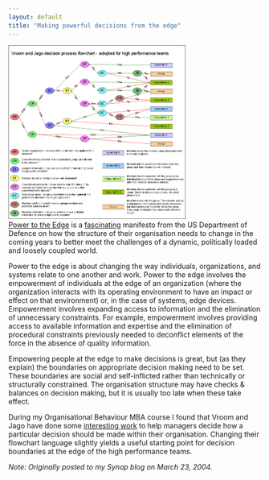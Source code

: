 ```yaml
---
layout: default
title: "Making powerful decisions from the edge"
---
```


<a style="float: right" href="/v2/blog/2005/08/Vroom & Jago decision process flowchart.gif"><img src="/v2/blog/2005/08/Vroom & Jago decision process flowchart.gif" style="height: 70%; width: 70%"/></a>

[Power to the Edge](http://www.dodccrp.org/Publications/pdf/poweredge.pdf) is a
[fascinating](http://www.ozzie.net/blog/2003/09/14.html#a106) manifesto from
the US Department of Defence on how the structure of their organisation needs
to change in the coming years to better meet the challenges of a dynamic,
politically loaded and loosely coupled world.

Power to the edge is about changing the way individuals, organizations, and
systems relate to one another and work. Power to the edge involves the
empowerment of individuals at the edge of an organization (where the
organization interacts with its operating environment to have an impact or
effect on that environment) or, in the case of systems, edge devices.
Empowerment involves expanding access to information and the elimination of
unnecessary constraints. For example, empowerment involves providing access to
available information and expertise and the elimination of procedural
constraints previously needed to deconflict elements of the force in the
absence of quality information.

Empowering people at the edge to make decisions is great, but (as they explain)
the boundaries on appropriate decision making need to be set. These boundaries
are social and self-inflicted rather than technically or structurally
constrained. The organisation structure may have checks &amp; balances on
decision making, but it is usually too late when these take effect.

During my Organisational Behaviour MBA course I found that Vroom and Jago have
done some [interesting work](http://www.amazon.com/exec/obidos/ASIN/0136150306)
to help managers decide how a particular decision should be made within their
organisation. Changing their flowchart language slightly yields a useful
starting point for decision boundaries at the edge of the high performance
teams.

*Note: Originally posted to my Synop blog on March 23, 2004.*
